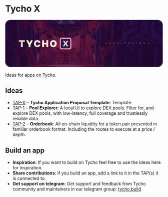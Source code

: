 # Tycho X
![Tycho X](./assets/tycho-x.png)

Ideas for apps on Tycho.

## Ideas
- [TAP-0](TAP-0.md) – **Tycho Application Proposal Template**: Template.
- [TAP-1](TAP-1.md) – **Pool Explorer**: A local UI to explore DEX pools. Filter for, and explore DEX pools, with low-latency, full coverage and trustlessly reliable data.
- [TAP-2](TAP-2.md) – **Orderbook**: All on-chain liquidity for a token pair presented in familiar orderbook format. Including the routes to execute at a price / depth.
## Build an app
- **Inspiration**: If you want to build on Tycho feel free to use the ideas here for inspiration.
- **Share contributions**: If you build an app, add a link to it in the TAP(s) it is connected to.
- **Get support on telegram**: Get support and feedback from Tycho community and maintainers in our telegram group: [tycho.build](https://tycho.build/)